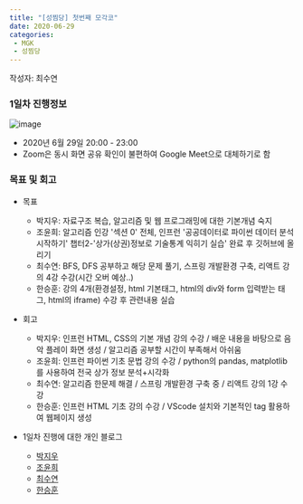 ```yaml
---
title: "[성찜당] 첫번째 모각코"
date: 2020-06-29
categories: 
 - MGK
 - 성찜당
--- 
```


작성자: 최수연  

### 1일차 진행정보  
![image](https://user-images.githubusercontent.com/28749734/86019637-cd77dc80-ba61-11ea-91a2-43391ff44d36.png)  

+ 2020년 6월 29일 20:00 - 23:00  
+ Zoom은 동시 화면 공유 확인이 불편하여 Google Meet으로 대체하기로 함  


### 목표 및 회고  
+ 목표  
  - 박지우: 자료구조 복습, 알고리즘 및 웹 프로그래밍에 대한 기본개념 숙지  
  - 조윤희: 알고리즘 인강 '섹션 0' 전체, 인프런 '공공데이터로 파이썬 데이터 분석 시작하기' 챕터2-'상가(상권)정보로 기술통계 익히기 실습' 완료 후 깃허브에 올리기  
  - 최수연: BFS, DFS 공부하고 해당 문제 풀기, 스프링 개발환경 구축, 리액트 강의 4강 수강(시간 오버 예상..)  
  - 한승훈: 강의 4개(환경설정, html 기본태그, html의 div와 form 입력받는 태그, html의 iframe) 수강 후 관련내용 실습  
  
+ 회고  
  - 박지우: 인프런 HTML, CSS의 기본 개념 강의 수강 / 배운 내용을 바탕으로 음악 플레이 화면 생성 / 알고리즘 공부할 시간이 부족해서 아쉬움  
  - 조윤희: 인프런 파이썬 기초 문법 강의 수강 / python의 pandas, matplotlib 를 사용하여 전국 상가 정보 분석+시각화  
  - 최수연: 알고리즘 한문제 해결 / 스프링 개발환경 구축 중 / 리액트 강의 1강 수강  
  - 한승훈:  인프런 HTML 기초 강의 수강 / VScode 설치와 기본적인 tag 활용하여 웹페이지 생성  
 
+ 1일차 진행에 대한 개인 블로그  
  - [박지우](https://jwpark6.github.io/day1/)  
  - [조윤희](https://uni2237.github.io/mgc/MGC01/)  
  - [최수연](https://suyeonchoi.github.io/mgk/second-mgk-post/)  
  - [한승훈](https://gooriiie.github.io/%EB%AA%A8%EA%B0%81%EC%BD%94-%EB%AA%A9%ED%91%9C%EC%99%80-%ED%9A%8C%EA%B3%A0/)  
  
